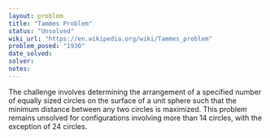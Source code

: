 ```yaml
---
layout: problem
title: "Tammes Problem"
status: "Unsolved"
wiki_url: "https://en.wikipedia.org/wiki/Tammes_problem"
problem_posed: "1930"
date_solved:
solver:
notes:
---
```

The challenge involves determining the arrangement of a specified number of equally sized circles on the surface of a unit sphere such that the minimum distance between any two circles is maximized. This problem remains unsolved for configurations involving more than 14 circles, with the exception of 24 circles.